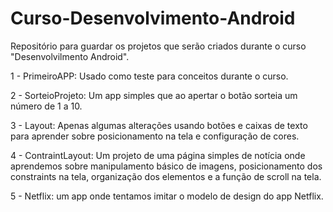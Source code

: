 # Curso-Desenvolvimento-Android
Repositório para guardar os projetos que serão criados durante o curso "Desenvolvilmento Android".

1 - PrimeiroAPP: Usado como teste para conceitos durante o curso.

2 - SorteioProjeto: Um app simples que ao apertar o botão sorteia um número de 1 a 10.

3 - Layout: Apenas algumas alterações usando botões e caixas de texto para aprender sobre posicionamento na tela e configuração de cores.

4 - ContraintLayout: Um projeto de uma página simples de notícia onde aprendemos sobre manipulamento básico de imagens, posicionamento dos constraints na tela, organização dos elementos e a função de scroll na tela.

5 - Netflix: um app onde tentamos imitar o modelo de design do app Netflix.
